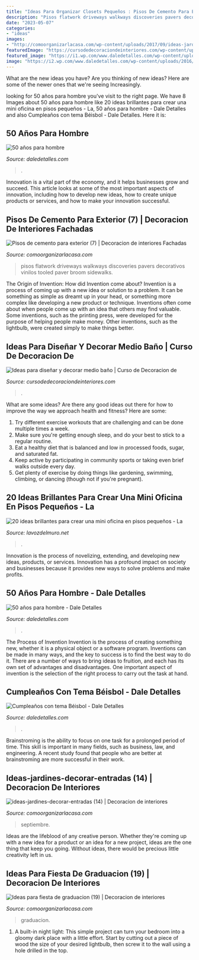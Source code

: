 ```yaml
---
title: "Ideas Para Organizar Closets Pequeños : Pisos De Cemento Para Exterior (7)"
description: "Pisos flatwork driveways walkways discoveries pavers decorativos vinilos tooled paver broom sidewalks"
date: "2023-05-07"
categories:
- "ideas"
images:
- "http://comoorganizarlacasa.com/wp-content/uploads/2017/09/ideas-jardines-decorar-entradas-14.jpg"
featuredImage: "https://cursodedecoraciondeinteriores.com/wp-content/uploads/2017/08/ideas-para-disenar-y-decorar-medio-bano-4-768x1270.jpg"
featured_image: "https://i1.wp.com/www.daledetalles.com/wp-content/uploads/2016/02/beisbol.jpg"
image: "https://i2.wp.com/www.daledetalles.com/wp-content/uploads/2016/02/502.jpg"
---
```



What are the new ideas you have?
Are you thinking of new ideas? Here are some of the newer ones that we're seeing Increasingly.

	

		
looking for 50 años para hombre you've visit to the right page. We have 8 Images about 50 años para hombre like 20 ideas brillantes para crear una mini oficina en pisos pequeños - La, 50 años para hombre - Dale Detalles and also Cumpleaños con tema Béisbol - Dale Detalles. Here it is:
		
    
## 50 Años Para Hombre

<img loading=lazy src="http://i2.wp.com/www.daledetalles.com/wp-content/uploads/2016/02/5011.jpg" onerror="this.onerror=null;this.src='https://tse1.mm.bing.net/th?id=OIP.Z8NLrPxhCFWfwCiuGEk7PgHaLI&amp;pid=15.1';" alt="50 años para hombre">

_Source: daledetalles.com_

>. 

	

Innovation is a vital part of the economy, and it helps businesses grow and succeed. This article looks at some of the most important aspects of innovation, including how to develop new ideas, how to create unique products or services, and how to make your innovation successful.

    
## Pisos De Cemento Para Exterior (7) | Decoracion De Interiores Fachadas

<img loading=lazy src="http://comoorganizarlacasa.com/wp-content/uploads/2017/01/Pisos-de-cemento-para-exterior-7.jpg" onerror="this.onerror=null;this.src='https://tse4.mm.bing.net/th?id=OIP.eFSdxtugZVw9ss3aQKF_ygAAAA&amp;pid=15.1';" alt="Pisos de cemento para exterior (7) | Decoracion de interiores Fachadas">

_Source: comoorganizarlacasa.com_

>pisos flatwork driveways walkways discoveries pavers decorativos vinilos tooled paver broom sidewalks. 

	

The Origin of Invention: How did Invention come about?
Invention is a process of coming up with a new idea or solution to a problem. It can be something as simple as dreamt up in your head, or something more complex like developing a new product or technique. Inventions often come about when people come up with an idea that others may find valuable. Some inventions, such as the printing press, were developed for the purpose of helping people make money. Other inventions, such as the lightbulb, were created simply to make things better.

    
## Ideas Para Diseñar Y Decorar Medio Baño | Curso De Decoracion De

<img loading=lazy src="https://cursodedecoraciondeinteriores.com/wp-content/uploads/2017/08/ideas-para-disenar-y-decorar-medio-bano-4-768x1270.jpg" onerror="this.onerror=null;this.src='https://tse4.mm.bing.net/th?id=OIP.e02kxG1DX8GBWoJUGCERLQHaMP&amp;pid=15.1';" alt="Ideas para diseñar y decorar medio baño | Curso de Decoracion de">

_Source: cursodedecoraciondeinteriores.com_

>. 

	

What are some ideas?
Are there any good ideas out there for how to improve the way we approach health and fitness? Here are some: 
1. Try different exercise workouts that are challenging and can be done multiple times a week. 
2. Make sure you're getting enough sleep, and do your best to stick to a regular routine. 
3. Eat a healthy diet that is balanced and low in processed foods, sugar, and saturated fat. 
4. Keep active by participating in community sports or taking even brief walks outside every day. 
5. Get plenty of exercise by doing things like gardening, swimming, climbing, or dancing (though not if you're pregnant).

    
## 20 Ideas Brillantes Para Crear Una Mini Oficina En Pisos Pequeños - La

<img loading=lazy src="https://lavozdelmuro.net/wp-content/uploads/2016/07/escritorios-habitacion-8-1.jpg" onerror="this.onerror=null;this.src='https://tse2.mm.bing.net/th?id=OIP.rAdPUorOd2CkwZqhLC9W7QHaJ4&amp;pid=15.1';" alt="20 ideas brillantes para crear una mini oficina en pisos pequeños - La">

_Source: lavozdelmuro.net_

>. 

	

Innovation is the process of novelizing, extending, and developing new ideas, products, or services. Innovation has a profound impact on society and businesses because it provides new ways to solve problems and make profits.

    
## 50 Años Para Hombre - Dale Detalles

<img loading=lazy src="https://i2.wp.com/www.daledetalles.com/wp-content/uploads/2016/02/502.jpg" onerror="this.onerror=null;this.src='https://tse3.mm.bing.net/th?id=OIP.dgBdJ26j3FPz3Mwv4mM8VwHaLH&amp;pid=15.1';" alt="50 años para hombre - Dale Detalles">

_Source: daledetalles.com_

>. 

	

The Process of Invention
Invention is the process of creating something new, whether it is a physical object or a software program. Inventions can be made in many ways, and the key to success is to find the best way to do it. There are a number of ways to bring ideas to fruition, and each has its own set of advantages and disadvantages. One important aspect of invention is the selection of the right process to carry out the task at hand.

    
## Cumpleaños Con Tema Béisbol - Dale Detalles

<img loading=lazy src="https://i1.wp.com/www.daledetalles.com/wp-content/uploads/2016/02/beisbol.jpg" onerror="this.onerror=null;this.src='https://tse1.mm.bing.net/th?id=OIP.KCHak6vndiAdEZU57z09WwHaKX&amp;pid=15.1';" alt="Cumpleaños con tema Béisbol - Dale Detalles">

_Source: daledetalles.com_

>. 

	

Brainstroming is the ability to focus on one task for a prolonged period of time. This skill is important in many fields, such as business, law, and engineering. A recent study found that people who are better at brainstroming are more successful in their work.

    
## Ideas-jardines-decorar-entradas (14) | Decoracion De Interiores

<img loading=lazy src="http://comoorganizarlacasa.com/wp-content/uploads/2017/09/ideas-jardines-decorar-entradas-14.jpg" onerror="this.onerror=null;this.src='https://tse1.mm.bing.net/th?id=OIP.zBxnbcTPZIL4KtWDCTYUdwHaJ4&amp;pid=15.1';" alt="ideas-jardines-decorar-entradas (14) | Decoracion de interiores">

_Source: comoorganizarlacasa.com_

>septiembre. 

	

Ideas are the lifeblood of any creative person. Whether they're coming up with a new idea for a product or an idea for a new project, ideas are the one thing that keep you going. Without ideas, there would be precious little creativity left in us.

    
## Ideas Para Fiesta De Graduacion (19) | Decoracion De Interiores

<img loading=lazy src="http://comoorganizarlacasa.com/wp-content/uploads/2016/05/Ideas-para-fiesta-de-graduacion-19.jpg" onerror="this.onerror=null;this.src='https://tse4.mm.bing.net/th?id=OIP.rKUN0z2NU3KO9pJBiP1hYwHaJ5&amp;pid=15.1';" alt="Ideas para fiesta de graduacion (19) | Decoracion de interiores">

_Source: comoorganizarlacasa.com_

>graduacion. 

	

1. A built-in night light: This simple project can turn your bedroom into a gloomy dark place with a little effort. Start by cutting out a piece of wood the size of your desired lightbulb, then screw it to the wall using a hole drilled in the top.


